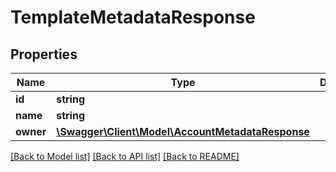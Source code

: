 # TemplateMetadataResponse

## Properties
Name | Type | Description | Notes
------------ | ------------- | ------------- | -------------
**id** | **string** |  | 
**name** | **string** |  | 
**owner** | [**\Swagger\Client\Model\AccountMetadataResponse**](AccountMetadataResponse.md) |  | 

[[Back to Model list]](../../README.md#documentation-for-models) [[Back to API list]](../../README.md#documentation-for-api-endpoints) [[Back to README]](../../README.md)

